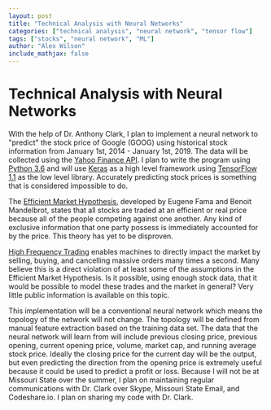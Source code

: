 ```yaml
---
layout: post
title: "Technical Analysis with Neural Networks"
categories: ["technical analysis", "neural network", "tensor flow"]
tags: ["stocks", "neural network", "ML"]
author: "Alex Wilson"
include_mathjax: false
---
```

# Technical Analysis with Neural Networks
With the help of Dr. Anthony Clark, I plan to implement a neural network to "predict" the stock price  of Google (GOOG) using historical stock information from January 1st, 2014 - January 1st, 2019. The data will be collected using the [Yahoo Finance API]( https://rapidapi.com/apidojo/api/yahoo-finance1). I plan to write the program using [Python 3.6](https://docs.python.org/3/whatsnew/3.6.html) and will use [Keras]( https://keras.io/) as a high level framework using [TensorFlow 1.1]("https://www.tensorflow.org/") as the low level library. 
Accurately predicting stock prices is something that is considered impossible to do. 

The [Efficient Market Hypothesis]( https://en.wikipedia.org/wiki/Efficient-market_hypothesis), developed by Eugene Fama and Benoit Mandelbrot, states that all stocks are traded at an efficient or real price because all of the people competing against one another. Any kind of exclusive information that one party possess is immediately accounted for by the price. This theory has yet to be disproven.

[High Frequency Trading]( https://en.wikipedia.org/wiki/High-frequency_trading) enables machines to directly impact the market by selling, buying, and cancelling massive orders many times a second. Many believe this is a direct violation of at least some of the assumptions in the Efficient Market Hypothesis. Is it possible, using enough stock data, that it would be possible to model these trades and the market in general? Very little public information is available on this topic. 

This implementation will be a conventional neural network which means the topology of the network will not change. The topology will be defined from manual feature extraction based on the training data set. The data that the neural network will learn from will include previous closing price, previous opening, current opening price, volume, market cap, and running average stock price. Ideally the closing price for the current day will be the output, but even predicting the direction from the opening price is extremely useful because it could be used to predict a profit or loss. 
Because I will not be at Missouri State over the summer, I plan on maintaining regular communications with Dr. Clark over Skype, Missouri State Email, and Codeshare.io. I plan on sharing my code with Dr. Clark. 
